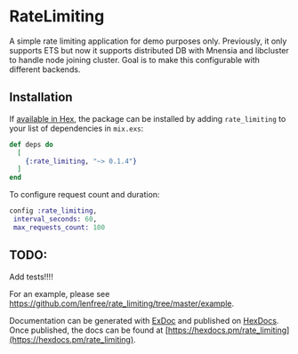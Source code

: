 # RateLimiting

A simple rate limiting application for demo purposes only. Previously, it only supports
ETS but now it supports distributed DB with Mnensia and libcluster to handle node joining
cluster. Goal is to make this configurable with different backends.

## Installation

If [available in Hex](https://hex.pm/docs/publish), the package can be installed
by adding `rate_limiting` to your list of dependencies in `mix.exs`:

```elixir
def deps do
  [
    {:rate_limiting, "~> 0.1.4"}
  ]
end
```

To configure request count and duration:

```elixir
config :rate_limiting,
 interval_seconds: 60,
 max_requests_count: 100
```

## TODO:

Add tests!!!!

For an example, please see https://github.com/lenfree/rate_limiting/tree/master/example.

Documentation can be generated with [ExDoc](https://github.com/elixir-lang/ex_doc)
and published on [HexDocs](https://hexdocs.pm). Once published, the docs can
be found at [https://hexdocs.pm/rate_limiting](https://hexdocs.pm/rate_limiting).

